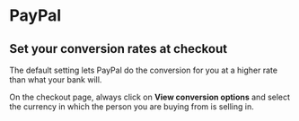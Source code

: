 # PayPal

## Set your conversion rates at checkout
The default setting lets PayPal do the conversion for you at a higher rate than what your bank will.

On the checkout page, always click on **View conversion options** and select the currency in which the person you are buying from is selling in.